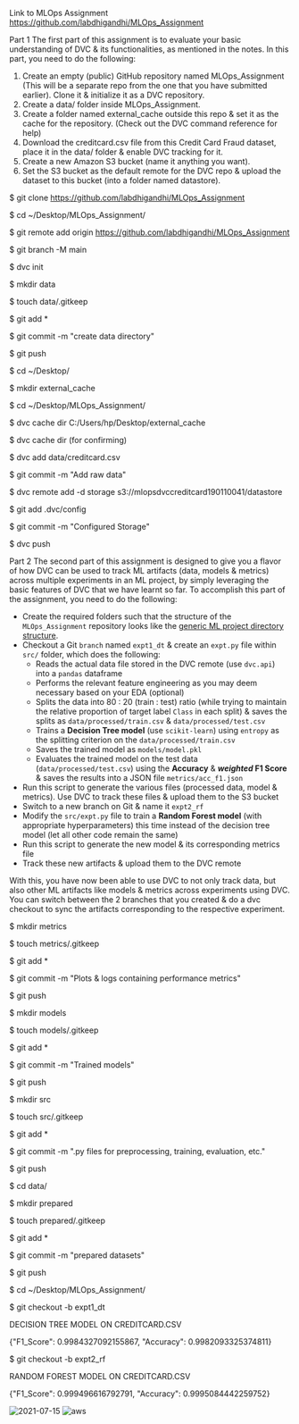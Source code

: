 
Link to MLOps Assignment
https://github.com/labdhigandhi/MLOps_Assignment

Part 1
The first part of this assignment is to evaluate your basic understanding of DVC & its functionalities, as mentioned in the notes. In this part, you need to do the following:

1. Create an empty (public) GitHub repository named MLOps_Assignment (This will be a separate repo from the one that you have submitted earlier). Clone it & initialize it as a DVC repository.
2. Create a data/ folder inside MLOps_Assignment.
3. Create a folder named external_cache outside this repo & set it as the cache for the repository. (Check out the DVC command reference for help)
4. Download the creditcard.csv file from this Credit Card Fraud dataset, place it in the data/ folder & enable DVC tracking for it.
5. Create a new Amazon S3 bucket (name it anything you want).
6. Set the S3 bucket as the default remote for the DVC repo & upload the dataset to this bucket (into a folder named datastore).

$ git clone https://github.com/labdhigandhi/MLOps_Assignment

$ cd ~/Desktop/MLOps_Assignment/

$ git remote add origin https://github.com/labdhigandhi/MLOps_Assignment

$ git branch -M main

$ dvc init

$ mkdir data

$ touch data/.gitkeep

$ git add *

$ git commit -m "create data directory"

$ git push

$ cd ~/Desktop/

$ mkdir external_cache

$ cd ~/Desktop/MLOps_Assignment/

$ dvc cache dir C:/Users/hp/Desktop/external_cache

$ dvc cache dir (for confirming)

$ dvc add data/creditcard.csv

$ git commit -m "Add raw data"

$ dvc remote add -d storage s3://mlopsdvccreditcard190110041/datastore

$ git add .dvc/config

$ git commit -m "Configured Storage"

$ dvc push

Part 2
The second part of this assignment is designed to give you a flavor of how DVC can be used to track ML artifacts (data, models & metrics) across multiple experiments in an ML project, by simply leveraging the basic features of DVC that we have learnt so far. To accomplish this part of the assignment, you need to do the following:

- Create the required folders such that the structure of the `MLOps_Assignment` repository looks like the [generic ML project directory structure](https://www.notion.so/Week-2-Data-Model-Management-with-DVC-1bdbe182a0d344cca193c9cdb7e18a64).
- Checkout a Git `branch` named `expt1_dt` & create an `expt.py` file within `src/` folder, which does the following:
    - Reads the actual data file stored in the DVC remote (use `dvc.api`) into a `pandas` dataframe
    - Performs the relevant feature engineering as you may deem necessary based on your EDA (optional)
    - Splits the data into 80 : 20 (train : test) ratio (while trying to maintain the relative proportion of target label `Class` in each split) & saves the splits as `data/processed/train.csv` & `data/processed/test.csv`
    - Trains a **Decision Tree model** (use `scikit-learn`) using `entropy` as the splitting criterion on the `data/processed/train.csv`
    - Saves the trained model as `models/model.pkl`
    - Evaluates the trained model on the test data (`data/processed/test.csv`) using the **Accuracy** & ***weighted* F1 Score** & saves the results into a JSON file `metrics/acc_f1.json`
- Run this script to generate the various files (processed data, model & metrics). Use DVC to track these files & upload them to the S3 bucket
- Switch to a new branch on Git & name it `expt2_rf`
- Modify the `src/expt.py` file to train a **Random Forest model** (with appropriate hyperparameters) this time instead of the decision tree model (let all other code remain the same)
- Run this script to generate the new model & its corresponding metrics file
- Track these new artifacts & upload them to the DVC remote

With this, you have now been able to use DVC to not only track data, but also other ML artifacts like models & metrics across experiments using DVC. You can switch between the 2 branches that you created & do a dvc checkout to sync the artifacts corresponding to the respective experiment.

$ mkdir metrics

$ touch metrics/.gitkeep

$ git add *

$ git commit -m "Plots & logs containing performance metrics"

$ git push

$ mkdir models

$ touch models/.gitkeep

$ git add *

$ git commit -m "Trained models"

$ git push

$ mkdir src

$ touch src/.gitkeep

$ git add *

$ git commit -m ".py files for preprocessing, training, evaluation, etc."

$ git push

$ cd data/

$ mkdir prepared

$ touch prepared/.gitkeep

$ git add *

$ git commit -m "prepared datasets"

$ git push

$ cd ~/Desktop/MLOps_Assignment/

$ git checkout -b expt1_dt

DECISION TREE MODEL ON CREDITCARD.CSV

{"F1_Score": 0.9984327092155867, "Accuracy": 0.9982093325374811}

$ git checkout -b expt2_rf

RANDOM FOREST MODEL ON CREDITCARD.CSV

{"F1_Score": 0.999496616792791, "Accuracy": 0.9995084442259752}

![2021-07-15](https://user-images.githubusercontent.com/62051958/125825938-7dfd1025-4c5f-4994-a6bf-51adcf1e1036.png)
![aws](https://user-images.githubusercontent.com/62051958/125825982-0d3b86ec-28ca-4918-87e6-be3eb8575a09.jpg)
